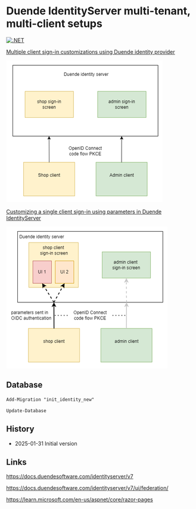 # Duende IdentityServer multi-tenant, multi-client setups

[![.NET](https://github.com/damienbod/duende-multi-tenant/actions/workflows/dotnet.yml/badge.svg)](https://github.com/damienbod/duende-multi-tenant/actions/workflows/dotnet.yml)

[Multiple client sign-in customizations using Duende identity provider](https://damienbod.com/2025/02/03/multiple-client-sign-in-customizations-using-duende-identity-provider/)

![ASP.NET Core Architecture](https://github.com/damienbod/duende-multi-tenant/blob/main/images/context.png)

[Customizing a single client sign-in using parameters in Duende IdentityServer](https://damienbod.com)

![ASP.NET Core Architecture](https://github.com/damienbod/duende-multi-tenant/blob/main/images/context-parameters.png)

## Database

```
Add-Migration "init_identity_new" 
```

```
Update-Database
```

## History 

- 2025-01-31 Initial version

## Links

https://docs.duendesoftware.com/identityserver/v7

https://docs.duendesoftware.com/identityserver/v7/ui/federation/

https://learn.microsoft.com/en-us/aspnet/core/razor-pages
